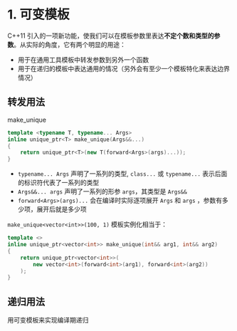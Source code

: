 # 1. 可变模板
C++11 引入的一项新功能，使我们可以在模板参数里表达**不定个数和类型的参数**。从实际的角度，它有两个明显的用途：
* 用于在通用工具模板中转发参数到另外一个函数
* 用于在递归的模板中表达通用的情况（另外会有至少一个模板特化来表达边界情况）

## 转发用法
make_unique
```c++
template <typename T, typename... Args>
inline unique_ptr<T> make_unique(Args&&...)
{
    return unique_ptr<T>(new T(forward<Args>(args)...));
}
```
* `typename... Args` 声明了一系列的类型, `class...` 或 `typename...` 表示后面的标识符代表了一系列的类型
* `Args&&... args` 声明了一系列的形参 `args`，其类型是 `Args&&`
* `forward<Args>(args)...` 会在编译时实际逐项展开 `Args` 和 `args` ，参数有多少项，展开后就是多少项

`make_unique<vector<int>>(100, 1)` 模板实例化相当于：
```c++
template <>
inline unique_ptr<vector<int>> make_unique(int&& arg1, int&& arg2)
{
    return unique_ptr<vector<int>>(
        new vector<int>(forward<int>(arg1), forward<int>(arg2))
    );
}
```
## 递归用法
用可变模板来实现编译期递归
